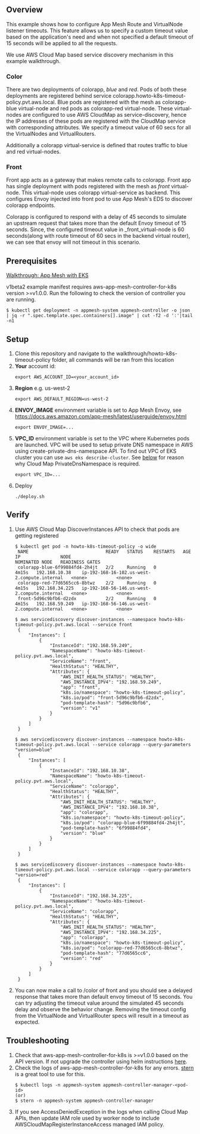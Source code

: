 ## Overview
This example shows how to configure App Mesh Route and VirtualNode listener timeouts. This feature allows us to specify a custom timeout value based on the application's need and when not specified a default timeout of 15 seconds will be applied to all the requests.

We use AWS Cloud Map based service discovery mechanism in this example walkthrough.

### Color
There are two deployments of colorapp, _blue_ and _red_. Pods of both these deployments are registered behind service colorapp.howto-k8s-timeout-policy.pvt.aws.local. Blue pods are registered with the mesh as colorapp-blue virtual-node and red pods as colorapp-red virtual-node. These virtual-nodes are configured to use AWS CloudMap as service-discovery, hence the IP addresses of these pods are registered with the CloudMap service with corresponding attributes. We specify a timeout value of 60 secs for all the VirtualNodes and VirtualRouters.

Additionally a colorapp virtual-service is defined that routes traffic to blue and red virtual-nodes.

### Front
Front app acts as a gateway that makes remote calls to colorapp. Front app has single deployment with pods registered with the mesh as _front_ virtual-node. This virtual-node uses colorapp virtual-service as backend. This configures Envoy injected into front pod to use App Mesh's EDS to discover colorapp endpoints.

Colorapp is configured to respond with a delay of 45 seconds to simulate an upstream request that takes more than the default Envoy timeout of 15 seconds. Since, the configured timeout value in _front_virtual-node is 60 seconds(along with route timeout of 60 secs in the backend virtual router), we can see that envoy will not timeout in this scenario.

## Prerequisites
[Walkthrough: App Mesh with EKS](../eks/)

v1beta2 example manifest requires aws-app-mesh-controller-for-k8s version >=v1.0.0. Run the following to check the version of controller you are running.

```
$ kubectl get deployment -n appmesh-system appmesh-controller -o json | jq -r ".spec.template.spec.containers[].image" | cut -f2 -d ':'|tail -n1
```

## Setup

1. Clone this repository and navigate to the walkthrough/howto-k8s-timeout-policy folder, all commands will be ran from this location
2. **Your** account id:
    ```
    export AWS_ACCOUNT_ID=<your_account_id>
    ```
3. **Region** e.g. us-west-2
    ```
    export AWS_DEFAULT_REGION=us-west-2
    ```
4. **ENVOY_IMAGE** environment variable is set to App Mesh Envoy, see https://docs.aws.amazon.com/app-mesh/latest/userguide/envoy.html
    ```
    export ENVOY_IMAGE=...
    ```
5. **VPC_ID** environment variable is set to the VPC where Kubernetes pods are launched. VPC will be used to setup private DNS namespace in AWS using create-private-dns-namespace API. To find out VPC of EKS cluster you can use `aws eks describe-cluster`. See [below](#1-how-can-i-use-cloud-map-namespaces-other-than-privatednsnamespace) for reason why Cloud Map PrivateDnsNamespace is required.
    ```
    export VPC_ID=...
    ```
6. Deploy
    ```. 
    ./deploy.sh
    ```

## Verify

1. Use AWS Cloud Map DiscoverInstances API to check that pods are getting registered
   ```
   $ kubectl get pod -n howto-k8s-timeout-policy -o wide
    NAME                             READY   STATUS    RESTARTS   AGE     IP               NODE                                           NOMINATED NODE   READINESS GATES
    colorapp-blue-6f99884fd4-2h4jt   2/2     Running   0          4m15s   192.168.10.38    ip-192-168-16-102.us-west-2.compute.internal   <none>           <none>
    colorapp-red-77d6565cc6-8btwz    2/2     Running   0          4m15s   192.168.34.225   ip-192-168-56-146.us-west-2.compute.internal   <none>           <none>
    front-5d96c9bfb6-d2zdx           2/2     Running   0          4m15s   192.168.59.249   ip-192-168-56-146.us-west-2.compute.internal   <none>           <none>

   $ aws servicediscovery discover-instances --namespace howto-k8s-timeout-policy.pvt.aws.local --service front
    {
        "Instances": [
            {
                "InstanceId": "192.168.59.249",
                "NamespaceName": "howto-k8s-timeout-policy.pvt.aws.local",
                "ServiceName": "front",
                "HealthStatus": "HEALTHY",
                "Attributes": {
                    "AWS_INIT_HEALTH_STATUS": "HEALTHY",
                    "AWS_INSTANCE_IPV4": "192.168.59.249",
                    "app": "front",
                    "k8s.io/namespace": "howto-k8s-timeout-policy",
                    "k8s.io/pod": "front-5d96c9bfb6-d2zdx",
                    "pod-template-hash": "5d96c9bfb6",
                    "version": "v1"
                }
            }
        ]
    }

   $ aws servicediscovery discover-instances --namespace howto-k8s-timeout-policy.pvt.aws.local --service colorapp --query-parameters "version=blue"
    {
        "Instances": [
            {
                "InstanceId": "192.168.10.38",
                "NamespaceName": "howto-k8s-timeout-policy.pvt.aws.local",
                "ServiceName": "colorapp",
                "HealthStatus": "HEALTHY",
                "Attributes": {
                    "AWS_INIT_HEALTH_STATUS": "HEALTHY",
                    "AWS_INSTANCE_IPV4": "192.168.10.38",
                    "app": "colorapp",
                    "k8s.io/namespace": "howto-k8s-timeout-policy",
                    "k8s.io/pod": "colorapp-blue-6f99884fd4-2h4jt",
                    "pod-template-hash": "6f99884fd4",
                    "version": "blue"
                }
            }
        ]
    }

   $ aws servicediscovery discover-instances --namespace howto-k8s-timeout-policy.pvt.aws.local --service colorapp --query-parameters "version=red"
    {
        "Instances": [
            {
                "InstanceId": "192.168.34.225",
                "NamespaceName": "howto-k8s-timeout-policy.pvt.aws.local",
                "ServiceName": "colorapp",
                "HealthStatus": "HEALTHY",
                "Attributes": {
                    "AWS_INIT_HEALTH_STATUS": "HEALTHY",
                    "AWS_INSTANCE_IPV4": "192.168.34.225",
                    "app": "colorapp",
                    "k8s.io/namespace": "howto-k8s-timeout-policy",
                    "k8s.io/pod": "colorapp-red-77d6565cc6-8btwz",
                    "pod-template-hash": "77d6565cc6",
                    "version": "red"
                }
            }
        ]
    }
   ```

2. You can now make a call to /color of front and you should see a delayed response that takes more than default envoy timeout of 15 seconds. You can try adjusting the timeout value around the simulated 45 seconds delay and observe the behavior change. Removing the timeout config from the VirtualNode and VirtualRouter specs will result in a timeout as expected.

## Troubleshooting
1. Check that aws-app-mesh-controller-for-k8s is >=v1.0.0 based on the API version. If not upgrade the controller using helm instructions [here](https://github.com/aws/eks-charts).
2. Check the logs of aws-app-mesh-controller-for-k8s for any errors. [stern](https://github.com/wercker/stern) is a great tool to use for this.
   ```
   $ kubectl logs -n appmesh-system appmesh-controller-manager-<pod-id>
   (or)
   $ stern -n appmesh-system appmesh-controller-manager
   ```
3. If you see AccessDeniedException in the logs when calling Cloud Map APIs, then update IAM role used by worker node to include AWSCloudMapRegisterInstanceAccess managed IAM policy.
